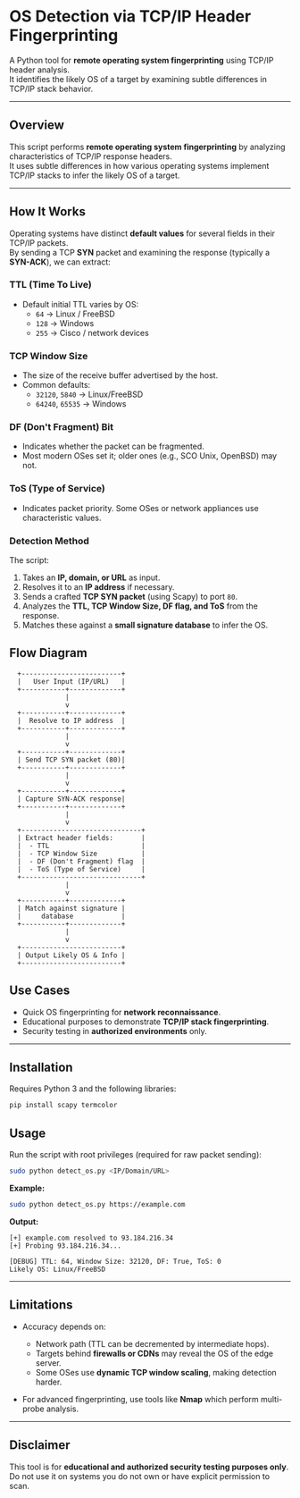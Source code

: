 # OS Detection via TCP/IP Header Fingerprinting

A Python tool for **remote operating system fingerprinting** using TCP/IP header analysis.  
It identifies the likely OS of a target by examining subtle differences in TCP/IP stack behavior.

---

## **Overview**
This script performs **remote operating system fingerprinting** by analyzing characteristics of TCP/IP response headers.  
It uses subtle differences in how various operating systems implement TCP/IP stacks to infer the likely OS of a target.

---

## **How It Works**
Operating systems have distinct **default values** for several fields in their TCP/IP packets.  
By sending a TCP **SYN** packet and examining the response (typically a **SYN-ACK**), we can extract:

### **TTL (Time To Live)**
- Default initial TTL varies by OS:
  - `64` → Linux / FreeBSD
  - `128` → Windows
  - `255` → Cisco / network devices

### **TCP Window Size**
- The size of the receive buffer advertised by the host.
- Common defaults:
  - `32120`, `5840` → Linux/FreeBSD
  - `64240`, `65535` → Windows

### **DF (Don't Fragment) Bit**
- Indicates whether the packet can be fragmented.
- Most modern OSes set it; older ones (e.g., SCO Unix, OpenBSD) may not.

### **ToS (Type of Service)**
- Indicates packet priority. Some OSes or network appliances use characteristic values.

### **Detection Method**
The script:
1. Takes an **IP, domain, or URL** as input.
2. Resolves it to an **IP address** if necessary.
3. Sends a crafted **TCP SYN packet** (using Scapy) to port `80`.
4. Analyzes the **TTL, TCP Window Size, DF flag, and ToS** from the response.
5. Matches these against a **small signature database** to infer the OS.


## **Flow Diagram**
      +-------------------------+
      |   User Input (IP/URL)   |
      +-----------+-------------+
                  |
                  v
      +-----------+-------------+
      |  Resolve to IP address  |
      +-----------+-------------+
                  |
                  v
      +-----------+-------------+
      | Send TCP SYN packet (80)|
      +-----------+-------------+
                  |
                  v
      +-----------+-------------+
      | Capture SYN-ACK response|
      +-----------+-------------+
                  |
                  v
      +------------------------------+
      | Extract header fields:       |
      |  - TTL                       |
      |  - TCP Window Size           |
      |  - DF (Don't Fragment) flag  |
      |  - ToS (Type of Service)     |
      +------------------------------+
                  |
                  v
      +-----------+-------------+
      | Match against signature |
      |     database            |
      +-----------+-------------+
                  |
                  v
      +-------------------------+
      | Output Likely OS & Info |
      +-------------------------+


## **Use Cases**
- Quick OS fingerprinting for **network reconnaissance**.
- Educational purposes to demonstrate **TCP/IP stack fingerprinting**.
- Security testing in **authorized environments** only.

---

## **Installation**
Requires Python 3 and the following libraries:
```bash
pip install scapy termcolor
````



## **Usage**

Run the script with root privileges (required for raw packet sending):

```bash
sudo python detect_os.py <IP/Domain/URL>
```

**Example:**

```bash
sudo python detect_os.py https://example.com
```

**Output:**

```
[+] example.com resolved to 93.184.216.34
[+] Probing 93.184.216.34...

[DEBUG] TTL: 64, Window Size: 32120, DF: True, ToS: 0
Likely OS: Linux/FreeBSD
```

---

## **Limitations**

* Accuracy depends on:

  * Network path (TTL can be decremented by intermediate hops).
  * Targets behind **firewalls or CDNs** may reveal the OS of the edge server.
  * Some OSes use **dynamic TCP window scaling**, making detection harder.
* For advanced fingerprinting, use tools like **Nmap** which perform multi-probe analysis.

---

## **Disclaimer**

This tool is for **educational and authorized security testing purposes only**.
Do not use it on systems you do not own or have explicit permission to scan.

